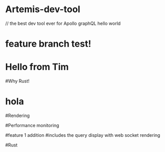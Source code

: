 # Artemis-dev-tool

// the best dev tool ever for Apollo graphQL
hello world
# feature branch test!
# Hello from Tim
#Why Rust!
# hola

#Rendering

#Performance monitoring 



#feature 1 addition
#includes the query display with web socket rendering

#Rust


